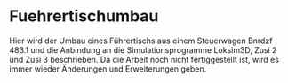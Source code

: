 # Fuehrertischumbau
Hier wird der Umbau eines Führertischs aus einem Steuerwagen Bnrdzf 483.1 und die Anbindung an die Simulationsprogramme Loksim3D, Zusi 2 und Zusi 3 beschrieben.
Da die Arbeit noch nicht fertiggestellt ist, wird es immer wieder Änderungen und Erweiterungen geben.
